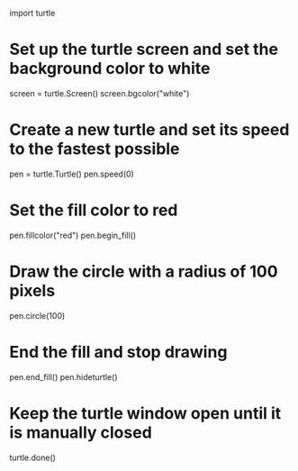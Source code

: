 import turtle 
  
# Set up the turtle screen and set the background color to white 
screen = turtle.Screen() 
screen.bgcolor("white") 
  
# Create a new turtle and set its speed to the fastest possible 
pen = turtle.Turtle() 
pen.speed(0) 
  
# Set the fill color to red 
pen.fillcolor("red") 
pen.begin_fill() 
  
# Draw the circle with a radius of 100 pixels 
pen.circle(100) 
  
# End the fill and stop drawing 
pen.end_fill() 
pen.hideturtle() 
  
# Keep the turtle window open until it is manually closed 
turtle.done() 
